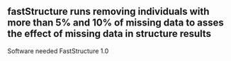 ## fastStructure runs removing individuals with more than 5% and 10% of missing data to asses the effect of missing data in structure results
Software needed
FastStructure 1.0

